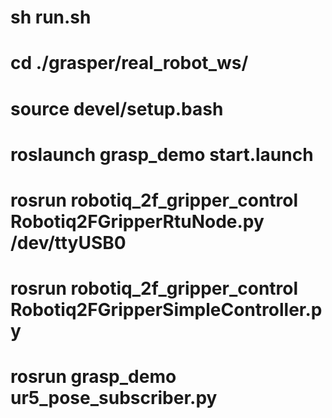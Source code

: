   # sh run.sh
  

  # cd ./grasper/real_robot_ws/
  # source devel/setup.bash
  # roslaunch grasp_demo start.launch
  # rosrun robotiq_2f_gripper_control Robotiq2FGripperRtuNode.py /dev/ttyUSB0


  # rosrun robotiq_2f_gripper_control Robotiq2FGripperSimpleController.py
  # rosrun grasp_demo ur5_pose_subscriber.py

